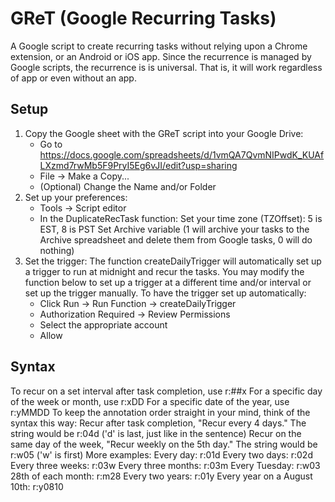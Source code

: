 # GReT (Google Recurring Tasks)
A Google script to create recurring tasks without relying upon a Chrome extension, or an Android or iOS app.  Since the recurrence is managed by Google scripts, the recurrence is is universal.  That is, it will work regardless of app or even without an app.

## Setup
1)  Copy the Google sheet with the GReT script into your Google Drive:
	- Go to https://docs.google.com/spreadsheets/d/1vmQA7QvmNIPwdK_KUAfLXzmd7rwMb5F9PryI5Eg6vJI/edit?usp=sharing
	- File -> Make a Copy...
	- (Optional) Change the Name and/or Folder
2)  Set up your preferences:
	- Tools -> Script editor
	- In the DuplicateRecTask function:
		Set your time zone (TZOffset): 5 is EST, 8 is PST
		Set Archive variable (1 will archive your tasks to the Archive spreadsheet and delete them from Google tasks, 0 will do nothing)
3)  Set the trigger:
	The function createDailyTrigger will automatically set up a trigger to
	run at midnight and recur the tasks.  You may modify the function below
	to set up a trigger at a different time and/or interval or set up the
	trigger manually.  To have the trigger set up automatically:
	- Click Run -> Run Function -> createDailyTrigger
	- Authorization Required -> Review Permissions
	- Select the appropriate account
	- Allow
	
## Syntax
To recur on a set interval after task completion, use r:##x
For a specific day of the week or month, use r:xDD
For a specific date of the year, use r:yMMDD
To keep the annotation order straight in your mind, think of the syntax this way:
	Recur after task completion, "Recur every 4 days."  The string would be r:04d ('d' is last, just like in the sentence)
	Recur on the same day of the week, "Recur weekly on the 5th day."  The string would be r:w05 ('w' is first)
More examples:
	Every day:  r:01d
	Every two days:  r:02d
	Every three weeks:  r:03w
	Every three months:  r:03m
	Every Tuesday:  r:w03
	28th of each month:  r:m28
	Every two years:  r:01y
	Every year on a August 10th:  r:y0810
